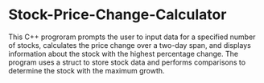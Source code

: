 # Stock-Price-Change-Calculator
This C++ progroram prompts the user to input data for a specified number of stocks, calculates the price change over a two-day span, and displays information about the stock with the highest percentage change. 
The program uses a struct to store stock data and performs comparisons to determine the stock with the maximum growth. 


